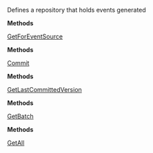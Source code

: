 Defines a repository that holds events generated

**Methods**

[GetForEventSource](Bifrost.Events.IEventStore.GetForEventSource)


**Methods**

[Commit](Bifrost.Events.IEventStore.Commit)


**Methods**

[GetLastCommittedVersion](Bifrost.Events.IEventStore.GetLastCommittedVersion)


**Methods**

[GetBatch](Bifrost.Events.IEventStore.GetBatch)


**Methods**

[GetAll](Bifrost.Events.IEventStore.GetAll)
